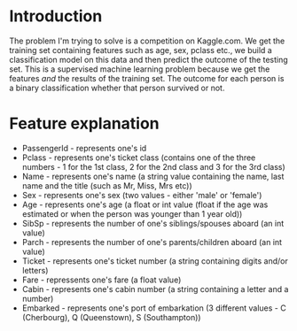 # Introduction
The problem I'm trying to solve is a competition on Kaggle.com. We get the training set containing features such as age, sex, pclass etc., we build a classification model on this data and then predict the outcome of the testing set. This is a supervised machine learning problem because we get the features *and* the results of the training set.
The outcome for each person is a binary classification whether that person survived or not.

# Feature explanation
* PassengerId - represents one's id
* Pclass - represents one's ticket class (contains one of the three numbers - 1 for the 1st class, 2 for the 2nd class and 3 for the 3rd class)
* Name - represents one's name (a string value containing the name, last name and the title (such as Mr, Miss, Mrs etc))
* Sex - represents one's sex (two values - either 'male' or 'female')
* Age - represents one's age (a float or int value (float if the age was estimated or when the person was younger than 1 year old))
* SibSp - represents the number of one's siblings/spouses aboard (an int value)
* Parch - represents the number of one's parents/children aboard (an int value)
* Ticket - represents one's ticket number (a string containing digits and/or letters)
* Fare - repressents one's fare (a float value)
* Cabin - represents one's cabin number (a string containing a letter and a number)
* Embarked - represents one's port of embarkation (3 different values - C (Cherbourg), Q (Queenstown), S (Southampton))
